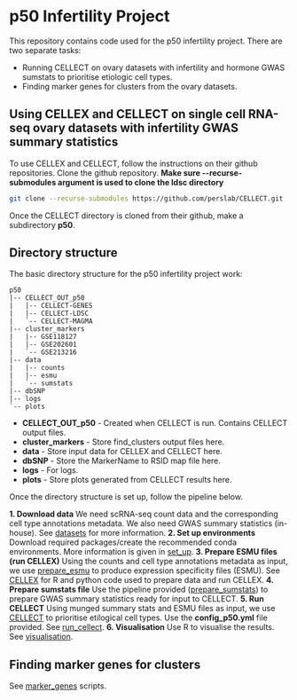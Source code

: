 # p50 Infertility Project
This repository contains code used for the p50 infertility project. There are two separate tasks:
- Running CELLECT on ovary datasets with infertility and hormone GWAS sumstats to prioritise etiologic cell types.
- Finding marker genes for clusters from the ovary datasets.

## Using CELLEX and CELLECT on single cell RNA-seq ovary datasets with infertility GWAS summary statistics
To use CELLEX and CELLECT, follow the instructions on their github repositories.
Clone the github repository. **Make sure --recurse-submodules argument is used to clone the ldsc directory**
``` bash
git clone --recurse-submodules https://github.com/perslab/CELLECT.git
```
Once the CELLECT directory is cloned from their github, make a subdirectory **p50**.

## Directory structure
The basic directory structure for the p50 infertility project work:
```
p50
|-- CELLECT_OUT_p50
|   |-- CELLECT-GENES
|   |-- CELLECT-LDSC
|   `-- CELLECT-MAGMA
|-- cluster_markers
|   |-- GSE118127
|   |-- GSE202601
|   `-- GSE213216
|-- data
|   |-- counts
|   |-- esmu
|   `-- sumstats
|-- dbSNP
|-- logs
`-- plots
```
- **CELLECT_OUT_p50** - Created when CELLECT is run. Contains CELLECT output files.
- **cluster_markers** - Store find_clusters output files here.
- **data** - Store input data for CELLEX and CELLECT here.
- **dbSNP** - Store the MarkerName to RSID map file here.
- **logs** - For logs.
- **plots** - Store plots generated from CELLECT results here. 

Once the directory structure is set up, follow the pipeline below.

**1. Download data**
We need scRNA-seq count data and the corresponding cell type annotations metadata. We also need GWAS summary statistics (in-house). See [datasets](https://github.com/melparker101/p50/tree/main/datasets) for more information.
**2. Set up environments**
Download required packages/create the recommended conda environments. More information is given in [set_up](https://github.com/melparker101/p50/tree/main/set_up).
**3. Prepare ESMU files (run CELLEX)**
Using the counts and cell type annotations metadata as input, we use [prepare_esmu](https://github.com/perslab/prepare_esmu) to produce expression specificity files (ESMU). See [CELLEX](https://github.com/melparker101/p50/tree/main/CELLEX) for R and python code used to prepare data and run CELLEX.
**4. Prepare sumstats file**
Use the pipeline provided ([prepare_sumstats](https://github.com/melparker101/p50/tree/main/prepare_sumstats)) to prepare GWAS summary statistics ready for input to CELLECT.
**5. Run CELLECT**
Using munged summary stats and ESMU files as input, we use [CELLECT](https://github.com/perslab/CELLECT/wiki/CELLECT-LDSC-Tutorial) to prioritise etilogical cell types. Use the **config_p50.yml** file provided. See [run_cellect](https://github.com/melparker101/p50/tree/main/run_cellect).
**6. Visualisation**
Use R to visualise the results. See [visualisation](https://github.com/melparker101/p50/tree/main/visualisation).

## Finding marker genes for clusters
See [marker_genes](https://github.com/melparker101/p50/tree/main/marker_genes) scripts.
